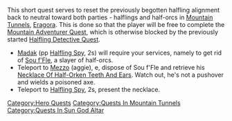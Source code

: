 This short quest serves to reset the previously begotten halfling
alignment back to neutral toward both parties - halflings and half-orcs
in [Mountain Tunnels](:Category:Mountain_Tunnels.md "wikilink"),
[Eragora](:Category:Eragora.md "wikilink"). This is done so that the
player will be free to complete the [Mountain Adventurer
Quest](Mountain_Adventurer_Quest "wikilink"), which is otherwise blocked
by the previously started [Halfling Detective
Quest](Halfling_Detective_Quest "wikilink").

-   [Madak](Madak "wikilink") (pp [Halfling
    Spy](Halfling_Spy "wikilink"), 2s) will require your services,
    namely to get rid of [Sou f'Fle](Sou_f'Fle "wikilink"), a slayer of
    half-orcs.
-   Teleport to [Mezzo](Mezzo "wikilink") (aggie), e, dispose of Sou
    f'Fle and retrieve his [Necklace Of Half-Orken Teeth And
    Ears](Necklace_Of_Half-Orken_Teeth_And_Ears "wikilink"). Watch out,
    he's not a pushover and wields a poisoned axe.
-   Teleport to [Halfling Spy](Halfling_Spy "wikilink"), 2s, present the
    necklace.

[Category:Hero Quests](Category:Hero_Quests "wikilink") [Category:Quests
In Mountain Tunnels](Category:Quests_In_Mountain_Tunnels "wikilink")
[Category:Quests In Sun God
Altar](Category:Quests_In_Sun_God_Altar "wikilink")
